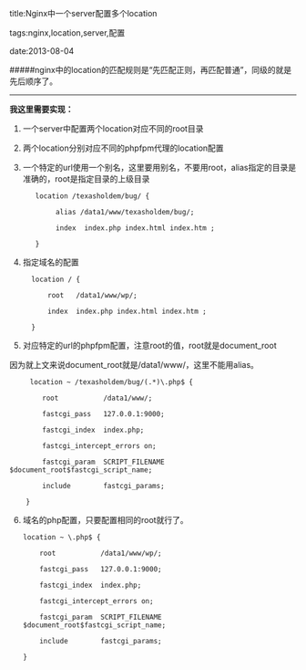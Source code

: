 title:Nginx中一个server配置多个location

tags:nginx,location,server,配置

date:2013-08-04

#####nginx中的location的匹配规则是“先匹配正则，再匹配普通”，同级的就是先后顺序了。
-------

**我这里需要实现：**

1. 一个server中配置两个location对应不同的root目录

2. 两个location分别对应不同的phpfpm代理的location配置  
 
3. 一个特定的url使用一个别名，这里要用别名，不要用root，alias指定的目录是准确的，root是指定目录的上级目录 

          location /texasholdem/bug/ {
               alias /data1/www/texasholdem/bug/;
               index  index.php index.html index.htm ;
          }
    
4. 指定域名的配置  

         location / {
             root   /data1/www/wp/; 
             index  index.php index.html index.htm ;
         }  

5. 对应特定的url的phpfpm配置，注意root的值，root就是document_root
因为就上文来说document_root就是/data1/www/，这里不能用alias。  

         location ~ /texasholdem/bug/(.*)\.php$ {
            root           /data1/www/;
            fastcgi_pass   127.0.0.1:9000;
            fastcgi_index  index.php;
            fastcgi_intercept_errors on;
            fastcgi_param  SCRIPT_FILENAME   $document_root$fastcgi_script_name;
            include        fastcgi_params;
        }
    
6.  域名的php配置，只要配置相同的root就行了。
  
        location ~ \.php$ {
            root           /data1/www/wp/;
            fastcgi_pass   127.0.0.1:9000;
            fastcgi_index  index.php;
            fastcgi_intercept_errors on;
            fastcgi_param  SCRIPT_FILENAME   $document_root$fastcgi_script_name;
            include        fastcgi_params;
        }